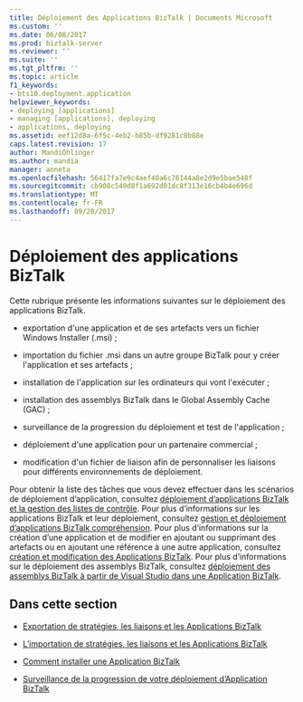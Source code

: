 ```yaml
---
title: Déploiement des Applications BizTalk | Documents Microsoft
ms.custom: ''
ms.date: 06/08/2017
ms.prod: biztalk-server
ms.reviewer: ''
ms.suite: ''
ms.tgt_pltfrm: ''
ms.topic: article
f1_keywords:
- bts10.deployment.application
helpviewer_keywords:
- deploying [applications]
- managing [applications], deploying
- applications, deploying
ms.assetid: eef12d8a-6f5c-4eb2-b85b-df9281c0b88e
caps.latest.revision: 17
author: MandiOhlinger
ms.author: mandia
manager: anneta
ms.openlocfilehash: 56417fa7e9c4aef40a6c76144a8e2d9e5bae548f
ms.sourcegitcommit: cb908c540d8f1a692d01dc8f313e16cb4b4e696d
ms.translationtype: MT
ms.contentlocale: fr-FR
ms.lasthandoff: 09/20/2017
---
```

# <a name="deploying-biztalk-applications"></a>Déploiement des applications BizTalk
Cette rubrique présente les informations suivantes sur le déploiement des applications BizTalk.  
  
-   exportation d'une application et de ses artefacts vers un fichier Windows Installer (.msi) ;  
  
-   importation du fichier .msi dans un autre groupe BizTalk pour y créer l'application et ses artefacts ;  
  
-   installation de l'application sur les ordinateurs qui vont l'exécuter ;  
  
-   installation des assemblys BizTalk dans le Global Assembly Cache (GAC) ;  
  
-   surveillance de la progression du déploiement et test de l'application ;  
  
-   déploiement d'une application pour un partenaire commercial ;  
  
-   modification d'un fichier de liaison afin de personnaliser les liaisons pour différents environnements de déploiement.  
  
 Pour obtenir la liste des tâches que vous devez effectuer dans les scénarios de déploiement d’application, consultez [déploiement d’applications BizTalk et la gestion des listes de contrôle](../core/biztalk-application-deployment-and-management-checklists.md). Pour plus d’informations sur les applications BizTalk et leur déploiement, consultez [gestion et déploiement d’applications BizTalk compréhension](../core/understanding-biztalk-application-deployment-and-management.md). Pour plus d’informations sur la création d’une application et de modifier en ajoutant ou supprimant des artefacts ou en ajoutant une référence à une autre application, consultez [création et modification des Applications BizTalk](../core/creating-and-modifying-biztalk-applications.md). Pour plus d’informations sur le déploiement des assemblys BizTalk, consultez [déploiement des assemblys BizTalk à partir de Visual Studio dans une Application BizTalk](../core/deploying-biztalk-assemblies-from-visual-studio-into-a-biztalk-application.md).  
  
## <a name="in-this-section"></a>Dans cette section  
  
-   [Exportation de stratégies, les liaisons et les Applications BizTalk](../core/exporting-biztalk-applications-bindings-and-policies.md)  
  
-   [L’importation de stratégies, les liaisons et les Applications BizTalk](../core/importing-biztalk-applications-bindings-and-policies.md)  
  
-   [Comment installer une Application BizTalk](../core/how-to-install-a-biztalk-application.md)  
  
-   [Surveillance de la progression de votre déploiement d’Application BizTalk](../core/monitoring-the-progress-of-your-biztalk-application-deployment.md)